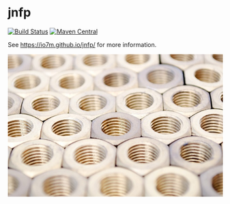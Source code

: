 jnfp
===

[![Build Status](https://travis-ci.org/io7m/jnfp.svg)](https://travis-ci.org/io7m/jnfp)
[![Maven Central](https://maven-badges.herokuapp.com/maven-central/com.io7m.jnfp/io7m-jnfp/badge.png)](https://maven-badges.herokuapp.com/maven-central/com.io7m.jnfp/io7m-jnfp)

See https://io7m.github.io/jnfp/ for more information.

![jnfp](./src/site/resources/jnfp.jpg?raw=true)

